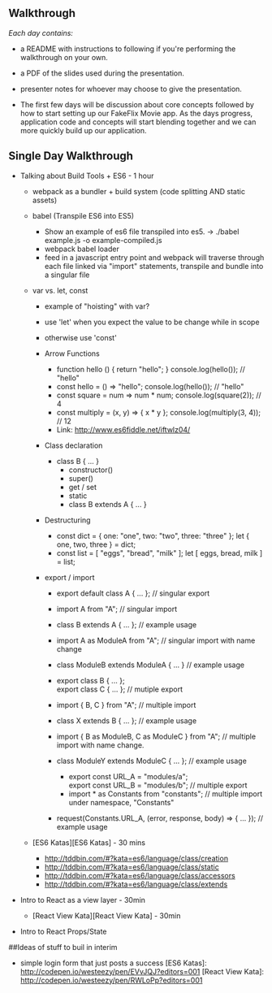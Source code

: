 ## Walkthrough

*Each day contains:*

* a README with instructions to following if you're performing the walkthrough on your own. 
* a PDF of the slides used during the presentation.
* presenter notes for whoever may choose to give the presentation.

* The first few days will be discussion about core concepts followed by how to start setting up our FakeFlix Movie app. As the days progress, application code and concepts will start blending together and we can more quickly build up our application.



## Single Day Walkthrough
* Talking about Build Tools + ES6 - 1 hour
	* webpack as a bundler + build system (code splitting AND static assets)
	
	* babel (Transpile ES6 into ES5)
	  * Show an example of es6 file transpiled into es5.
	  	-> ./babel example.js -o example-compiled.js
	  * webpack babel loader
	  * feed in a javascript entry point and webpack will traverse through each file linked via
		  "import" statements, transpile and bundle into a singular file

  * var vs. let, const
  	* example of "hoisting" with var?
  	* use 'let' when you expect the value to be change while in scope
  	* otherwise use 'const'
	
	* Arrow Functions
		* function hello () { return "hello"; }
			console.log(hello());   			// "hello"
		* const hello = () => "hello";
			console.log(hello());   			// "hello"
		* const square = num => num * num;
			console.log(square(2)); 			// 4
		* const multiply = (x, y) => { x * y };
		  console.log(multiply(3, 4)); 	// 12
	  * Link: http://www.es6fiddle.net/iftwlz04/

	* Class declaration
		* class B { ... }
			* constructor()
			* super()
			* get / set
			* static
			* class B extends A { ... }
	
	* Destructuring	
		* const dict = { one: "one", two: "two", three: "three" };
		  let { one, two, three } = dict;
		* const list = [ "eggs", "bread", "milk" ];
		  let [ eggs, bread, milk ] = list;
	
	* export / import 
		* export default class A { ... }; 			// singular export
		* import A from "A";										// singular import
		* class B extends A { ... };						// example usage
		* import A as ModuleA from "A";   			// singular import with name change
		* class ModuleB extends ModuleA { ... }	// example usage
		  
		* export class B { ... }; 												
		  export class C { ... }; 												// mutiple export
		* import { B, C } from "A";												// multiple import
		* class X extends B { ... };											// example usage
		* import { B as ModuleB, C as ModuleC } from "A"; // multiple import with name change.
	  * class ModuleY extends ModuleC { ... };					// example usage

		* export const URL_A = "modules/a";   
		  export const URL_B = "modules/b";					// multiple export
		* import * as Constants from "constants";		// multiple import under namespace, "Constants"
	  * request(Constants.URL_A, (error, response, body) => { ... }); // example usage

  * [ES6 Katas][ES6 Katas] - 30 mins
  	* http://tddbin.com/#?kata=es6/language/class/creation
  	* http://tddbin.com/#?kata=es6/language/class/static
  	* http://tddbin.com/#?kata=es6/language/class/accessors
  	* http://tddbin.com/#?kata=es6/language/class/extends

* Intro to React as a view layer - 30min
  * [React View Kata][React View Kata] - 30min
* Intro to React Props/State


##Ideas of stuff to buil in interim
* simple login form that just posts a success
[ES6 Katas]: http://codepen.io/westeezy/pen/EVvJQJ?editors=001
[React View Kata]: http://codepen.io/westeezy/pen/RWLoPp?editors=001
